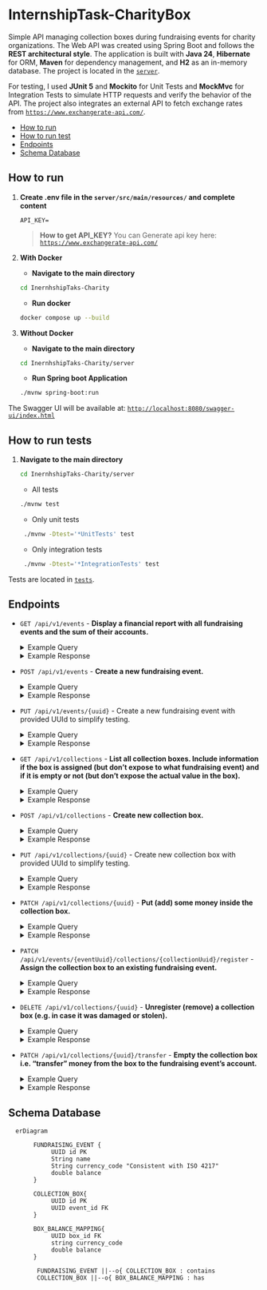 # InternshipTask-CharityBox

Simple API managing collection boxes during fundraising events for charity organizations. The Web API was created using Spring Boot and follows the **REST architectural style**. The application is built with **Java 24**, **Hibernate** for ORM, **Maven** for dependency management, and **H2** as an in-memory database. The project  is located in the [`server`](https://github.com/WajHub/InternshipTask-CharityBox/tree/main/server).

For testing, I used **JUnit 5** and **Mockito** for Unit Tests and **MockMvc** for Integration Tests to simulate HTTP requests and verify the behavior of the API. The project also integrates an external API to fetch exchange rates from  [`https://www.exchangerate-api.com/`](https://www.exchangerate-api.com/).

- [How to run](#how-to-run)
- [How to run test](#how-to-run-tests)
- [Endpoints](#endpoints)
- [Schema Database](#Schema-Database)


## How to run

1. **Create .env file in the `server/src/main/resources/`  and complete content**

    ```
    API_KEY=
    ```

    >  **How to get API_KEY?** You can Generate api key here: [`https://www.exchangerate-api.com/`](https://www.exchangerate-api.com/)

2. **With Docker**
   - **Navigate to the main directory**
    ```bash
    cd InernhshipTaks-Charity
    ```
   - **Run docker**

    ```bash
    docker compose up --build
    ```

3. **Without Docker**
   - **Navigate to the main directory**
    ```bash
    cd InernhshipTaks-Charity/server
    ```
   - **Run Spring boot Application**

    ```bash
    ./mvnw spring-boot:run
    ```

The Swagger UI will be available at: [`http://localhost:8080/swagger-ui/index.html`](http://localhost:8080/swagger-ui/index.html)

## How to run tests

1. **Navigate to the main directory**

   ```bash
   cd InernhshipTaks-Charity/server
    ```
   
   - All tests
   ```bash
   ./mvnw test
    ```
   
   - Only unit tests
   ```bash
    ./mvnw -Dtest='*UnitTests' test
    ```

   - Only integration tests
   ```bash
    ./mvnw -Dtest='*IntegrationTests' test

    ```
   
Tests are located in [`tests`](https://github.com/WajHub/InternshipTask-CharityBox/tree/main/server/src/test).

## Endpoints

   - `GET /api/v1/events` - **Display a financial report with all fundraising events and the sum of their accounts.**

      <details>
         <summary>Example Query
         </summary>...
      </details>
     
      <details>
         <summary>Example Response
         </summary>...
      </details>

   - `POST /api/v1/events` - **Create a new fundraising event.**

      <details>
         <summary>Example Query
         </summary>...
      </details>

      <details>
         <summary>Example Response
         </summary>...
      </details>

   - `PUT /api/v1/events/{uuid}` - Create a new fundraising event with provided UUId to simplify testing.

      <details>
         <summary>Example Query
         </summary>...
      </details>

      <details>
         <summary>Example Response
         </summary>...
      </details>

   - `GET /api/v1/collections` - **List all collection boxes. Include information if the box is assigned (but don’t expose to what
     fundraising event) and if it is empty or not (but don’t expose the actual value in the box).**

      <details>
         <summary>Example Query
         </summary>...
      </details>

      <details>
         <summary>Example Response
         </summary>...
      </details>
     
   - `POST /api/v1/collections` - **Create new collection box.**

      <details>
         <summary>Example Query
         </summary>...
      </details>

      <details>
         <summary>Example Response
         </summary>...
      </details>

   - `PUT /api/v1/collections/{uuid}` - Create new collection box  with provided UUId to simplify testing.

     <details>
        <summary>Example Query
        </summary>...
     </details>

     <details>
        <summary>Example Response
        </summary>...
     </details>

   - `PATCH /api/v1/collections/{uuid}` - **Put (add) some money inside the collection box.**

     <details>
        <summary>Example Query
        </summary>...
     </details>

     <details>
        <summary>Example Response
        </summary>...
     </details>

   - `PATCH /api/v1/events/{eventUuid}/collections/{collectionUuid}/register` - **Assign the collection box to an existing fundraising event.**

     <details>
        <summary>Example Query
        </summary>...
     </details>

     <details>
        <summary>Example Response
        </summary>...
     </details>

   - `DELETE /api/v1/collections/{uuid}` - **Unregister (remove) a collection box (e.g. in case it was damaged or stolen).**

     <details>
        <summary>Example Query
        </summary>...
     </details>

     <details>
        <summary>Example Response
        </summary>...
     </details>

   - `PATCH /api/v1/collections/{uuid}/transfer` - **Empty the collection box i.e. “transfer” money from the box to the fundraising event’s account.**

     <details>
        <summary>Example Query
        </summary>...
     </details>

     <details>
        <summary>Example Response
        </summary>...
     </details>


## Schema Database

```mermaid
  erDiagram
   
       FUNDRAISING_EVENT {
            UUID id PK
            String name
            String currency_code "Consistent with ISO 4217"
            double balance
       }
   
       COLLECTION_BOX{
            UUID id PK
            UUID event_id FK
       }

       BOX_BALANCE_MAPPING{
            UUID box_id FK
            string currency_code
            double balance
       }
   
        FUNDRAISING_EVENT ||--o{ COLLECTION_BOX : contains
        COLLECTION_BOX ||--o{ BOX_BALANCE_MAPPING : has
```